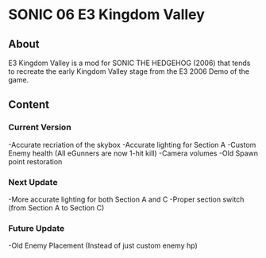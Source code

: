 # SONIC 06 E3 Kingdom Valley
## About
E3 Kingdom Valley is a mod for SONIC THE HEDGEHOG (2006) that tends to recreate the early Kingdom Valley stage from the E3 2006 Demo of the game.
## Content
### Current Version
-Accurate recriation of the skybox
-Accurate lighting for Section A
-Custom Enemy health (All eGunners are now 1-hit kill)
-Camera volumes
-Old Spawn point restoration
### Next Update
-More accurate lighting for both Section A and C
-Proper section switch (from Section A to Section C)
### Future Update
-Old Enemy Placement (Instead of just custom enemy hp)
